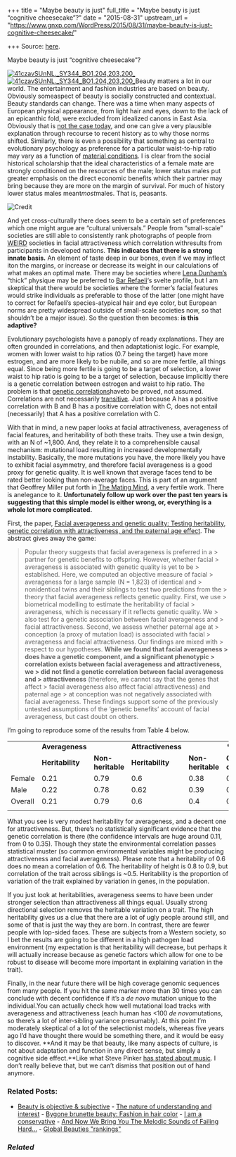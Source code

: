 +++
title = "Maybe beauty is just"
full_title = "Maybe beauty is just “cognitive cheesecake”?"
date = "2015-08-31"
upstream_url = "https://www.gnxp.com/WordPress/2015/08/31/maybe-beauty-is-just-cognitive-cheesecake/"

+++
Source: [here](https://www.gnxp.com/WordPress/2015/08/31/maybe-beauty-is-just-cognitive-cheesecake/).

Maybe beauty is just “cognitive cheesecake”?

[![41czavSUnNL.\_SY344_BO1,204,203,200\_](https://i0.wp.com/www.unz.com/wp-content/uploads/2015/08/41czavSUnNL._SY344_BO1204203200_-195x300.jpg?resize=195%2C300)![41czavSUnNL.\_SY344_BO1,204,203,200\_](https://i0.wp.com/www.unz.com/wp-content/uploads/2015/08/41czavSUnNL._SY344_BO1204203200_-195x300.jpg?resize=195%2C300)](https://www.amazon.com/exec/obidos/ASIN/038549517X/geneexpressio-20)Beauty matters a lot in our world. The entertainment and fashion industries are based on beauty. Obviously someaspect of beauty is socially constructed and contextual. Beauty standards can change. There was a time when many aspects of European physical appearance, from light hair and eyes, down to the lack of an epicanthic fold, were excluded from idealized canons in East Asia. Obviously that is [not the case today](https://www.koreaboo.com/interactive/7-simple-ways-you-can-transform-your-look/), and one can give a very plausible explanation through recourse to recent history as to why those norms shifted. Similarly, there is even a possibility that something as central to evolutionary psychology as preference for a particular waist-to-hip ratio may vary as a function of [material conditions](http://www.ncbi.nlm.nih.gov/pmc/articles/PMC4401783/). I is clear from the social historical scholarship that the ideal characteristics of a female mate are strongly conditioned on the resources of the male; lower status males put greater emphasis on the direct economic benefits which their partner may bring because they are more on the margin of survival. For much of history lower status males meant*most*males. That is, peasants.

![[Credit](https://en.wikipedia.org/wiki/Bar_Refaeli#/media/File:Bar_Refaeli_in_september_2011.jpg)](https://i0.wp.com/www.unz.com/wp-content/uploads/2015/08/Bar_Refaeli_in_september_2011-163x300.jpg?resize=163%2C300)

And yet cross-culturally there does seem to be a certain set of preferences which one might argue are “cultural universals.” People from “small-scale” societies are still able to consistently rank photographs of people from [WEIRD](http://www.ncbi.nlm.nih.gov/pubmed/20550733) societies in facial attractiveness which correlation withresults from participants in developed nations. **This indicates that there is a strong innate basis.** An element of taste deep in our bones, even if we may inflect iton the margins, or increase or decrease its weight in our calculations of what makes an optimal mate. There may be societies where [Lena Dunham’s](https://en.wikipedia.org/wiki/Lena_Dunham) “thick” physique may be preferred to [Bar Refaeli](https://en.wikipedia.org/wiki/Bar_Refaeli)‘s svelte profile, but I am skeptical that there would be societies where the former’s facial features would strike individuals as preferable to those of the latter (one might have to correct for Refaeli’s species-atypical hair and eye color, but European norms are pretty widespread outside of small-scale societies now, so that shouldn’t be a major issue). So the question then becomes: **is this adaptive?**

Evolutionary psychologists have a panoply of ready explanations. They are often grounded in correlations, and then adaptationist logic. For example, women with lower waist to hip ratios (0.7 being the target) have more estrogen, and are more likely to be nubile, and so are more fertile, all things equal. Since being more fertile is going to be a target of selection, a lower waist to hip ratio is going to be a target of selection, because implicitly there is a genetic correlation between estrogen and waist to hip ratio. The problem is that [genetic correlations](https://en.wikipedia.org/wiki/Genetic_correlation)haveto be proved, not assumed. Correlations are not necessarily [transitive](https://terrytao.wordpress.com/2014/06/05/when-is-correlation-transitive/). Just because A has a positive correlation with B and B has a positive correlation with C, does not entail (necessarily) that A has a positive correlation with C.

With that in mind, a new paper looks at facial attractiveness, averageness of facial features, and heritability of both these traits. They use a twin design, with an N of \~1,800. And, they relate it to a comprehensible causal mechanism: mutational load resulting in increased developmentally instability. Basically, the more mutations you have, the more likely you have to exhibit facial asymmetry, and therefore facial averageness is a good proxy for genetic quality. It is well known that average faces tend to be rated better looking than non-average faces. This is part of an argument that Geoffrey Miller put forth in [The Mating Mind](https://www.amazon.com/exec/obidos/ASIN/038549517X/geneexpressio-20), a very fertile work. There is anelegance to it. **Unfortunately follow up work over the past ten years is suggesting that this simple model is either wrong, or, everything is a whole lot more complicated.**

First, the paper, [Facial averageness and genetic quality: Testing heritability, genetic correlation with attractiveness, and the paternal age effect](http://www.sciencedirect.com/science/article/pii/S1090513815000781). The abstract gives away the game:

> Popular theory suggests that facial averageness is preferred in a > partner for genetic benefits to offspring. However, whether facial > averageness is associated with genetic quality is yet to be > established. Here, we computed an objective measure of facial > averageness for a large sample (N = 1,823) of identical and > nonidentical twins and their siblings to test two predictions from the > theory that facial averageness reflects genetic quality. First, we use > biometrical modelling to estimate the heritability of facial > averageness, which is necessary if it reflects genetic quality. We > also test for a genetic association between facial averageness and > facial attractiveness. Second, we assess whether paternal age at > conception (a proxy of mutation load) is associated with facial > averageness and facial attractiveness. Our findings are mixed with > respect to our hypotheses. **While we found that facial averageness > does have a genetic component, and a significant phenotypic > correlation exists between facial averageness and attractiveness, we > did not find a genetic correlation between facial averageness and > attractiveness** (therefore, we cannot say that the genes that affect > facial averageness also affect facial attractiveness) and paternal age > at conception was not negatively associated with facial averageness. These findings support some of the previously untested assumptions of the ‘genetic benefits’ account of facial averageness, but cast doubt on others.

I’m going to reproduce some of the results from Table 4 below.

|         |                  |                   |                    |                   |                    |                |
|---------|------------------|-------------------|--------------------|-------------------|--------------------|----------------|
|         | **Averageness**  |                   | **Attractiveness** |                   | ****              | ****          |
|         | **Heritability** | **Non-heritable** | **Heritability**   | **Non-heritable** | **Genetic correl** | **Env correl** |
| Female  | 0.21             | 0.79              | 0.6                | 0.38              | 0.11               | 0.21           |
| Male    | 0.22             | 0.78              | 0.62               | 0.39              | 0.11               | 0.08           |
| Overall | 0.21             | 0.79              | 0.6                | 0.4               | 0.11               | 0.16           |
|         |                  |                   |                    |                   |                    |                |

What you see is very modest heritability for averageness, and a decent one for attractiveness. But, there’s no statistically significant evidence that the genetic correlation is there (the confidence intervals are huge around 0.11, from 0 to 0.35). Though they state the environmental correlation passes statistical muster (so common environmental variables might be producing attractiveness and facial averageness). Please note that a heritability of 0.6 does no mean a correlation of 0.6. The heritability of height is 0.8 to 0.9, but correlation of the trait across siblings is \~0.5. Heritability is the proportion of variation of the trait explained by variation in genes, in the population.

If you just look at heritabilities, averageness seems to have been under stronger selection than attractiveness all things equal. Usually strong directional selection removes the heritable variation on a trait. The high heritability gives us a clue that there are a lot of ugly people around still, and some of that is just the way they are born. In contrast, there are fewer people with lop-sided faces. These are subjects from a Western society, so I bet the results are going to be different in a high pathogen load environment (my expectation is that heritability will decrease, but perhaps it will actually increase because as genetic factors which allow for one to be robust to disease will become more important in explaining variation in the trait).

Finally, in the near future there will be high coverage genomic sequences from many people. If you hit the same marker more than 30 times you can conclude with decent confidence if it’s a *de novo* mutation unique to the individual.You can actually check how well mutational load tracks with averageness and attractiveness (each human has \<100 *de novo*mutations, so there’s a lot of inter-sibling variance presumably). At this point I’m moderately skeptical of a lot of the selectionist models, whereas five years ago I’d have thought there would be something there, and it would be easy to discover. **And it may be that beauty, like many aspects of culture, is not about adaptation and function in any direct sense, but simply a cognitive side effect.**Like what Steve Pinker [has stated about music](https://www.psychologytoday.com/blog/music-matters/201309/was-steven-pinker-right-after-all). I don’t really believe that, but we can’t dismiss that position out of hand anymore.

### Related Posts:

- [Beauty is objective &
  subjective](https://www.gnxp.com/WordPress/2012/10/04/beauty-is-objective-subjective/) - [The nature of understanding and
  interest](https://www.gnxp.com/WordPress/2006/11/15/the-nature-of-understanding-and-interest/) - [Bygone brunette beauty: Fashion in hair
  color](https://www.gnxp.com/WordPress/2008/06/29/bygone-brunette-beauty-fashion-in-hair-color/) - [I am a
  conservative](https://www.gnxp.com/WordPress/2006/12/15/i-am-a-conservative/) - [And Now We Bring You The Melodic Sounds of Failing
  Hard…](https://www.gnxp.com/WordPress/2006/02/15/and-now-we-bring-you-the-melodic-sounds-of-failing-hard-drives/) - [Global Beauties
  "rankings"](https://www.gnxp.com/WordPress/2006/05/09/global-beauties-rankings/)

### *Related*

[](https://www.addtoany.com/add_to/facebook?linkurl=https%3A%2F%2Fwww.gnxp.com%2FWordPress%2F2015%2F08%2F31%2Fmaybe-beauty-is-just-cognitive-cheesecake%2F&linkname=Maybe%20beauty%20is%20just%20%E2%80%9Ccognitive%20cheesecake%E2%80%9D%3F "Facebook")[](https://www.addtoany.com/add_to/twitter?linkurl=https%3A%2F%2Fwww.gnxp.com%2FWordPress%2F2015%2F08%2F31%2Fmaybe-beauty-is-just-cognitive-cheesecake%2F&linkname=Maybe%20beauty%20is%20just%20%E2%80%9Ccognitive%20cheesecake%E2%80%9D%3F "Twitter")[](https://www.addtoany.com/add_to/email?linkurl=https%3A%2F%2Fwww.gnxp.com%2FWordPress%2F2015%2F08%2F31%2Fmaybe-beauty-is-just-cognitive-cheesecake%2F&linkname=Maybe%20beauty%20is%20just%20%E2%80%9Ccognitive%20cheesecake%E2%80%9D%3F "Email")[](https://www.addtoany.com/share)

